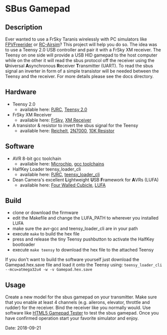 # SBus Gamepad

## Description
Ever wanted to use a FrSky Taranis wirelessly with PC simulators like [FPVFreerider](https://fpv-freerider.itch.io/) or [RC-Airsim](http://www.fabricated-reality.com/)? This project will help you do so. The idea was to use a Teensy 2.0 USB controller and pair it with a FrSky XM receiver. The Teensy on one side will provide a USB HID gamepad to the host computer while on the other it will read the sbus protocol off the receiver using the **U**niversal **A**synchronous **R**eceiver **T**ransmitter (UART). To read the sbus signal an inverter in form of a simple transistor will be needed between the Teensy and the receiver. For more details please see the docs directory.

## Hardware
* Teensy 2.0
	* available here: [PJRC](https://www.pjrc.com/), [Teensy 2.0](https://www.pjrc.com/store/teensy.html)
* FrSky XM Receiver
	* available here: [FrSky](https://www.frsky-rc.com/), [XM Receiver](https://www.frsky-rc.com/product/xm-1g-sbus-non-telemetry/)
* A transistor & resistor to invert the sbus signal for the Teensy
	* available here: [Reichelt](https://www.reichelt.de/), [2N7000](https://www.reichelt.de/mosfet-n-ch-60v-0-115a-0-4w-to-92-2n-7000-p41141.html), [10K Resistor](https://www.reichelt.de/widerstand-metallschicht-10-0-kohm-0207-0-6-w-1-metall-10-0k-p11449.html)	
## Software
* AVR 8-bit gcc toolchain
	* available here: [Microchip](http://www.microchip.com/), [gcc toolchains](https://www.microchip.com/mplab/avr-support/avr-and-arm-toolchains-c-compilers)
* HalfKey Loader teensy_loader_cli
	* available here: [PJRC](https://www.pjrc.com/), [teensy_loader_cli](https://www.pjrc.com/teensy/loader_cli.html)
* Dean Camera's excellent **L**ightweight **U**SB **F**ramework for **A**VRs (LUFA)
	* available here: [Four Walled Cubicle](http://www.fourwalledcubicle.com/), [LUFA](http://www.fourwalledcubicle.com/LUFA.php)

## Build
* clone or download the firmware
* edit the Makefile and change the LUFA_PATH to wherever you installed LUFA
* make sure the avr-gcc and teensy_loader_cli are in your path
* execute `make` to build the hex file
* press and release the tiny Teensy pushbutton to activate the HalfKey bootloader
* execute `make teensy` to download the hex file to the attached Teensy
 
If you don't want to build the software yourself just download the Gamepad.hex.save file and load it onto the Teensy using: `teensy_loader_cli --mcu=atmega32u4 -w -v Gamepad.hex.save`

## Usage
Create a new model for the sbus gamepad on your transmitter. Make sure that you enable at least 4 channels (e.g. ailerons, elevator, throttle and rudder) for the receiver. Bind the receiver like you normally would. Use software like [HTML5 Gamepad Tester](http://html5gamepad.com/) to test the sbus gamepad. Once you have confirmed operation start your favorite simulator and enjoy.

Date: 2018-09-21

